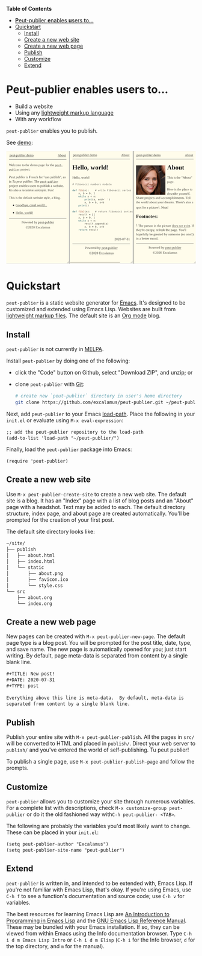 <!-- markdown-toc start - Don't edit this section. Run M-x markdown-toc-refresh-toc -->
**Table of Contents**

- [**P**eut-publier **e**nables **u**sers **t**o...](#peut-publier-enables-users-to)
- [Quickstart](#quickstart)
    - [Install](#install)
    - [Create a new web site](#create-a-new-web-site)
    - [Create a new web page](#create-a-new-web-page)
    - [Publish](#publish)
    - [Customize](#customize)
    - [Extend](#extend)

<!-- markdown-toc end -->

# **P**eut-publier **e**nables **u**sers **t**o...

* Build a website
* Using any [lightweight markup language](https://en.m.wikipedia.org/wiki/Lightweight_markup_language)
* With any workflow

`peut-publier` enables you to publish.

See [demo](https://excalamus.github.io/publish/index.html):

![img of demo page](./demo.png?raw=true)

# Quickstart

`peut-publier` is a static website generator for [Emacs](https://www.gnu.org/software/emacs/).  It's
designed to be customized and extended using Emacs Lisp.  Websites are
built from [lightweight markup files](https://en.m.wikipedia.org/wiki/Lightweight_markup_language).  The default site is an [Org
mode](https://orgmode.org/) blog.

## Install

`peut-publier` is not currently in [MELPA](https://melpa.org/).

Install `peut-publier` by doing one of the following:

* click the "Code" button on Github, select "Download ZIP", and unzip;
  or
* clone `peut-publier` with [Git](http://git-scm.com):

  ```sh
  # create new `peut-publier` directory in user's home directory
  git clone https://github.com/excalamus/peut-publier.git ~/peut-publier
  ```

Next, add `peut-publier` to your Emacs [load-path](https://www.gnu.org/software/emacs/manual/html_node/elisp/Library-Search.html).  Place the
following in your `init.el` or evaluate using `M-x eval-expression`:

```emacs-lisp
;; add the peut-publier repository to the load-path
(add-to-list 'load-path "~/peut-publier/")
```

Finally, load the `peut-publier` package into Emacs:

```emacs-lisp
(require 'peut-publier)
```

## Create a new web site

Use `M-x peut-publier-create-site` to create a new web site.  The
default site is a blog.  It has an "Index" page with a
list of blog posts and an "About" page with a headshot.  Text may be
added to each.  The default directory structure, index page, and about
page are created automatically.  You'll be prompted for the creation
of your first post.

The default site directory looks like:

```
~/site/
├── publish
│   ├── about.html
│   ├── index.html
│   └── static
│       ├── about.png
│       ├── favicon.ico
│       └── style.css
└── src
    ├── about.org
    └── index.org
```

## Create a new web page

New pages can be created with `M-x peut-publier-new-page`.  The
default page type is a blog post.  You will be prompted for the post
title, date, type, and save name.  The new page is automatically
opened for you; just start writing.  By default, page meta-data is
separated from content by a single blank line.

```
#+TITLE: New post!
#+DATE: 2020-07-31
#+TYPE: post

Everything above this line is meta-data.  By default, meta-data is
separated from content by a single blank line.
```

## Publish

Publish your entire site with `M-x peut-publier-publish`.  All the
pages in `src/` will be converted to HTML and placed in `publish/`.
Direct your web server to `publish/` and you've entered the world of
self-publishing.  Tu peut publier!

To publish a single page, use `M-x peut-publier-publish-page` and
follow the prompts.

## Customize

`peut-publier` allows you to customize your site through numerous
variables.  For a complete list with descriptions, check `M-x
customize-group peut-publier` or do it the old fashioned way with`C-h
peut-publier- <TAB>`.

The following are probably the variables you'd most likely want to
change.  These can be placed in your `init.el`:

```emacs-lisp
(setq peut-publier-author "Excalamus")
(setq peut-publier-site-name "peut-publier")
```

## Extend

`peut-publier` is written in, and intended to be extended with, Emacs
Lisp.  If you're not familiar with Emacs Lisp, that's okay.  If you're
using Emacs, use `C-h f` to see a function's documentation and source
code; use `C-h v` for variables.

The best resources for learning Emacs Lisp are [An Introduction to
Programming in Emacs Lisp](https://www.gnu.org/software/emacs/manual/eintr.html) and the [GNU Emacs Lisp Reference
Manual](https://www.gnu.org/software/emacs/manual/elisp.html).  These may be bundled with your Emacs installation.  If
so, they can be viewed from within Emacs using the Info documentation
browser.  Type `C-h i d m Emacs Lisp Intro` or `C-h i d m Elisp` (`C-h
i` for the Info browser, `d` for the top directory, and `m` for the
manual).
